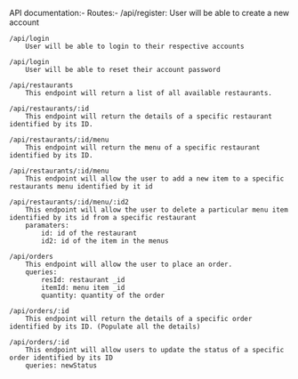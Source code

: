 API documentation:-
Routes:-
    /api/register: 
        User will be able to create a new account

    /api/login
        User will be able to login to their respective accounts

    /api/login
        User will be able to reset their account password

    /api/restaurants
        This endpoint will return a list of all available restaurants.

    /api/restaurants/:id
        This endpoint will return the details of a specific restaurant identified by its ID.

    /api/restaurants/:id/menu
        This endpoint will return the menu of a specific restaurant identified by its ID.

    /api/restaurants/:id/menu
        This endpoint will allow the user to add a new item to a specific restaurants menu identified by it id

    /api/restaurants/:id/menu/:id2
        This endpoint will allow the user to delete a particular menu item identified by its id from a specific restaurant
        paramaters: 
            id: id of the restaurant
            id2: id of the item in the menus

    /api/orders
        This endpoint will allow the user to place an order.
        queries: 
            resId: restaurant _id
            itemId: menu item _id
            quantity: quantity of the order

    /api/orders/:id
        This endpoint will return the details of a specific order identified by its ID. (Populate all the details)
        
    /api/orders/:id
        This endpoint will allow users to update the status of a specific order identified by its ID
        queries: newStatus
